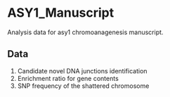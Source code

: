 # ASY1_Manuscript
Analysis data for asy1 chromoanagenesis manuscript.

## Data ##
1. Candidate novel DNA junctions identification
2. Enrichment ratio for gene contents
3. SNP frequency of the shattered chromosome
